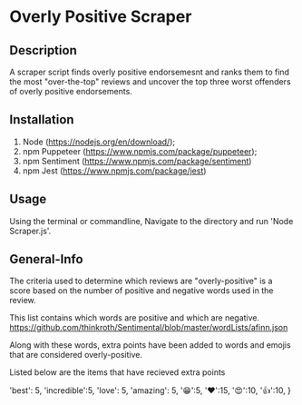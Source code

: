 # Overly Positive Scraper

## Description

A scraper script finds overly positive endorsemesnt and ranks them to find the most "over-the-top" reviews and uncover the top three worst offenders of overly positive endorsements.


## Installation

1. Node (https://nodejs.org/en/download/);
2. npm Puppeteer (https://www.npmjs.com/package/puppeteer);
3. npm Sentiment (https://www.npmjs.com/package/sentiment)
4. npm Jest (https://www.npmjs.com/package/jest)

## Usage

Using the terminal or commandline, Navigate to the directory and run 'Node Scraper.js'. 

## General-Info

The criteria used to determine which reviews are "overly-positive" is a score based on the number of positive and negative words used in the review. 

This list contains which words are positive and which are negative. https://github.com/thinkroth/Sentimental/blob/master/wordLists/afinn.json

Along with these words, extra points have been added to words and emojis that are considered overly-positive. 

Listed below are the items that have recieved extra points

'best': 5,
    'incredible':5,
    'love': 5,
    'amazing': 5,
    '😁':5,
    '❤️':15,
    '😍':10,
    '👍':10,
  }




